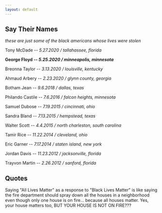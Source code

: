 ```yaml
---
layout: default
---
```


## Say Their Names

_these are just some of the black americans whose lives were stolen_

Tony McDade -- _5.27.2020 / tallahassee, florida_

**George Floyd -- _5.25.2020 / minneapolis, minnesota_**

Breonna Taylor -- _3.13.2020 / louisville, kentucky_

Ahmaud Arbery -- _2.23.2020 / glynn county, georgia_

Botham Jean -- _9.6.2018 / dallas, texas_

Philando Castile -- _7.6.2016 / falcon heights, minnesota_

Samuel Dubose -- _7.19.2015 / cincinnati, ohio_

Sandra Bland -- _7.13.2015 / hempstead, texas_

Walter Scott -- _4.4.2015 / north charleston, south carolina_

Tamir Rice -- _11.22.2014 / cleveland, ohio_

Eric Garner -- _7.17.2014 / staten island, new york_

Jordan Davis -- _11.23.2012 / jacksonville, florida_

Trayvon Martin -- _2.26.2012 / sanford, florida_

## Quotes

Saying "All Lives Matter" as a response to "Black Lives Matter" is like saying the fire department should spray down all the houses in a neighborhood even though only one house is on fire... because all houses matter. Yes, your house matters too, BUT YOUR HOUSE IS NOT ON FIRE???
